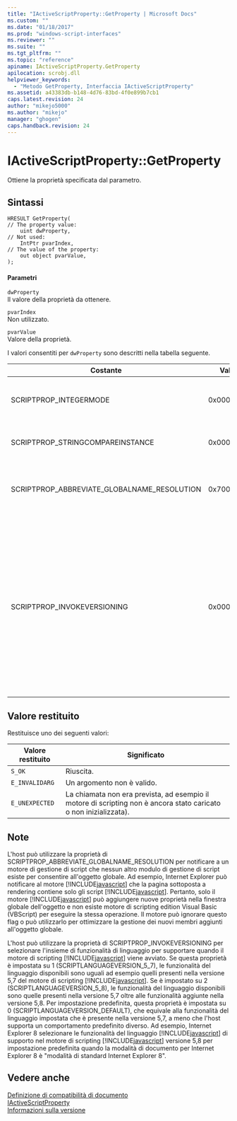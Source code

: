 ```yaml
---
title: "IActiveScriptProperty::GetProperty | Microsoft Docs"
ms.custom: ""
ms.date: "01/18/2017"
ms.prod: "windows-script-interfaces"
ms.reviewer: ""
ms.suite: ""
ms.tgt_pltfrm: ""
ms.topic: "reference"
apiname: IActiveScriptProperty.GetProperty
apilocation: scrobj.dll
helpviewer_keywords: 
  - "Metodo GetProperty, Interfaccia IActiveScriptProperty"
ms.assetid: a43383db-b148-4d76-83bd-4f0e899b7cb1
caps.latest.revision: 24
author: "mikejo5000"
ms.author: "mikejo"
manager: "ghogen"
caps.handback.revision: 24
---
```

# IActiveScriptProperty::GetProperty
Ottiene la proprietà specificata dal parametro.  
  
## Sintassi  
  
```  
HRESULT GetProperty(  
// The property value:  
    uint dwProperty,    
// Not used:  
    IntPtr pvarIndex,    
// The value of the property:   
    out object pvarValue,    
);  
```  
  
#### Parametri  
 `dwProperty`  
 Il valore della proprietà da ottenere.  
  
 `pvarIndex`  
 Non utilizzato.  
  
 `pvarValue`  
 Valore della proprietà.  
  
 I valori consentiti per `dwProperty` sono descritti nella tabella seguente.  
  
|Costante|Valore|Significato|  
|--------------|------------|-----------------|  
|SCRIPTPROP\_INTEGERMODE|0x00003000|Induce il motore di script per sta in modalità Integer anziché la modalità a virgola mobile.|  
|SCRIPTPROP\_STRINGCOMPAREINSTANCE|0x00003001|Consente la stringa confrontare la funzione del motore di script da sostituire.|  
|SCRIPTPROP\_ABBREVIATE\_GLOBALNAME\_RESOLUTION|0x70000002|Notifica al motore di gestione di script che nessun altro modulo di gestione di script esiste per consentire all'oggetto globale.|  
|SCRIPTPROP\_INVOKEVERSIONING|0x00004000|Induce il motore di scripting [!INCLUDE[javascript](../../javascript/includes/javascript-md.md)] per selezionare un set di funzionalità di linguaggio da supportare.  Il set predefinito di funzionalità del linguaggio supportato dal motore di scripting [!INCLUDE[javascript](../../javascript/includes/javascript-md.md)] è equivalente alla funzionalità del linguaggio impostata che è presente nella versione 5,7 del motore di scripting [!INCLUDE[javascript](../../javascript/includes/javascript-md.md)].|  
  
## Valore restituito  
 Restituisce uno dei seguenti valori:  
  
|Valore restituito|Significato|  
|-----------------------|-----------------|  
|`S_OK`|Riuscita.|  
|`E_INVALIDARG`|Un argomento non è valido.|  
|`E_UNEXPECTED`|La chiamata non era prevista, ad esempio il motore di scripting non è ancora stato caricato o non inizializzata\).|  
  
## Note  
 L'host può utilizzare la proprietà di SCRIPTPROP\_ABBREVIATE\_GLOBALNAME\_RESOLUTION per notificare a un motore di gestione di script che nessun altro modulo di gestione di script esiste per consentire all'oggetto globale.  Ad esempio, Internet Explorer può notificare al motore [!INCLUDE[javascript](../../javascript/includes/javascript-md.md)] che la pagina sottoposta a rendering contiene solo gli script [!INCLUDE[javascript](../../javascript/includes/javascript-md.md)].  Pertanto, solo il motore [!INCLUDE[javascript](../../javascript/includes/javascript-md.md)] può aggiungere nuove proprietà nella finestra globale dell'oggetto e non esiste motore di scripting edition Visual Basic \(VBScript\) per eseguire la stessa operazione.  Il motore può ignorare questo flag o può utilizzarlo per ottimizzare la gestione dei nuovi membri aggiunti all'oggetto globale.  
  
 L'host può utilizzare la proprietà di SCRIPTPROP\_INVOKEVERSIONING per selezionare l'insieme di funzionalità di linguaggio per supportare quando il motore di scripting [!INCLUDE[javascript](../../javascript/includes/javascript-md.md)] viene avviato.  Se questa proprietà è impostata su 1 \(SCRIPTLANGUAGEVERSION\_5\_7\), le funzionalità del linguaggio disponibili sono uguali ad esempio quelli presenti nella versione 5,7 del motore di scripting [!INCLUDE[javascript](../../javascript/includes/javascript-md.md)].  Se è impostato su 2 \(SCRIPTLANGUAGEVERSION\_5\_8\), le funzionalità del linguaggio disponibili sono quelle presenti nella versione 5,7 oltre alle funzionalità aggiunte nella versione 5,8.  Per impostazione predefinita, questa proprietà è impostata su 0 \(SCRIPTLANGUAGEVERSION\_DEFAULT\), che equivale alla funzionalità del linguaggio impostata che è presente nella versione 5,7, a meno che l'host supporta un comportamento predefinito diverso.  Ad esempio, Internet Explorer 8 selezionare le funzionalità del linguaggio [!INCLUDE[javascript](../../javascript/includes/javascript-md.md)] di supporto nel motore di scripting [!INCLUDE[javascript](../../javascript/includes/javascript-md.md)] versione 5,8 per impostazione predefinita quando la modalità di documento per Internet Explorer 8 è "modalità di standard Internet Explorer 8".  
  
## Vedere anche  
 [Definizione di compatibilità di documento](http://msdn.microsoft.com/library/cc288325)   
 [IActiveScriptProperty](../../winscript/reference/iactivescriptproperty.md)   
 [Informazioni sulla versione](../../javascript/reference/javascript-version-information.md)